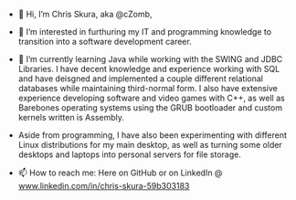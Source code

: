 - 👋 Hi, I’m Chris Skura, aka @cZomb,

- 👀 I’m interested in furthuring my IT and programming knowledge to transition into a software development career.

- 🌱 I’m currently learning Java while working with the SWING and JDBC Libraries. I have decent knowledge and experience working with SQL
and have deisgned and implemented a couple different relational databases while maintaining third-normal form. I also have extensive experience 
developing software and video games with C++, as well as Barebones operating systems using the GRUB bootloader and custom kernels written is Assembly.

- Aside from programming, I have also been experimenting with different Linux distributions for my main desktop, as well as turning some older
 desktops and laptops into personal servers for file storage.

- 📫 How to reach me: Here on GitHub or on LinkedIn @ www.linkedin.com/in/chris-skura-59b303183

<!---
cZomb/cZomb is a ✨ special ✨ repository because its `README.md` (this file) appears on your GitHub profile.
You can click the Preview link to take a look at your changes.
--->
